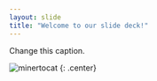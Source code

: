 ```yaml
---
layout: slide
title: "Welcome to our slide deck!"
---
```


Change this caption.

![minertocat](https://octodex.github.com/images/minertocat.png)
{: .center}
